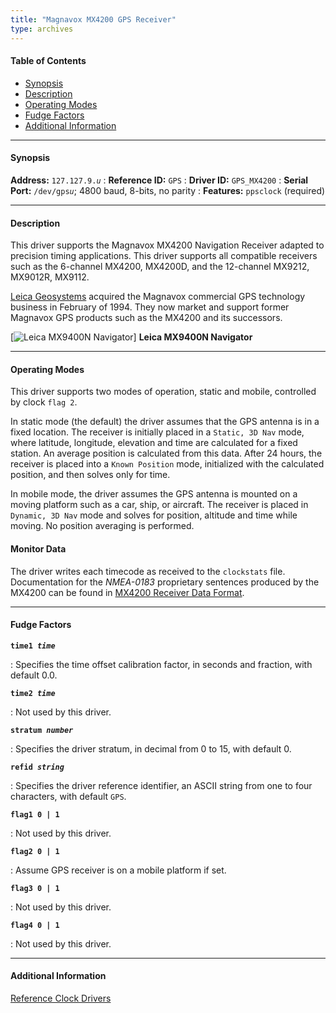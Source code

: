 ```yaml
---
title: "Magnavox MX4200 GPS Receiver"
type: archives
---
```


#### Table of Contents

*   [Synopsis](/documentation/drivers/driver9/#synopsis)
*   [Description](/documentation/drivers/driver9/#description)
*   [Operating Modes](/documentation/drivers/driver9/#operating-modes)
*   [Fudge Factors](/documentation/drivers/driver9/#fudge-factors)
*   [Additional Information](/documentation/drivers/driver9/#additional-information)

* * *

#### Synopsis

**Address:** <code>127.127.9._u_</code>
: **Reference ID:** `GPS`
: **Driver ID:** `GPS_MX4200`
: **Serial Port:** <code>/dev/gps*u*</code>; 4800 baud, 8-bits, no parity
: **Features:** `ppsclock` (required)

* * *

#### Description

This driver supports the Magnavox MX4200 Navigation Receiver adapted to precision timing applications. This driver supports all compatible receivers such as the 6-channel MX4200, MX4200D, and the 12-channel MX9212, MX9012R, MX9112.

[Leica Geosystems](http://www.leica.kiev.ua/) acquired the Magnavox commercial GPS technology business in February of 1994. They now market and support former Magnavox GPS products such as the MX4200 and its successors.

[![Leica MX9400N Navigator](/documentation/pic/9400n.jpg)]
**Leica MX9400N Navigator**

* * *

#### Operating Modes

This driver supports two modes of operation, static and mobile, controlled by clock `flag 2`.

In static mode (the default) the driver assumes that the GPS antenna is in a fixed location. The receiver is initially placed in a `Static, 3D Nav` mode, where latitude, longitude, elevation and time are calculated for a fixed station. An average position is calculated from this data. After 24 hours, the receiver is placed into a `Known Position` mode, initialized with the calculated position, and then solves only for time.

In mobile mode, the driver assumes the GPS antenna is mounted on a moving platform such as a car, ship, or aircraft. The receiver is placed in `Dynamic, 3D Nav` mode and solves for position, altitude and time while moving. No position averaging is performed.

#### Monitor Data

The driver writes each timecode as received to the `clockstats` file. Documentation for the <cite>NMEA-0183</cite> proprietary sentences produced by the MX4200 can be found in [MX4200 Receiver Data Format](/documentation/drivers/mx4200data/).

* * *

#### Fudge Factors

<code>**time1 _time_**</code>

: Specifies the time offset calibration factor, in seconds and fraction, with default 0.0.

<code>**time2 _time_**</code>

: Not used by this driver.

<code>**stratum _number_**</code>

: Specifies the driver stratum, in decimal from 0 to 15, with default 0.

<code>**refid _string_**</code>

: Specifies the driver reference identifier, an ASCII string from one to four characters, with default `GPS`.

<code>**flag1 0 | 1**</code>

: Not used by this driver.

<code>**flag2 0 | 1**</code>

: Assume GPS receiver is on a mobile platform if set.

<code>**flag3 0 | 1**</code>

: Not used by this driver.

<code>**flag4 0 | 1**</code>

: Not used by this driver.

* * *

#### Additional Information

[Reference Clock Drivers](/documentation/4.2.8-series/refclock/)